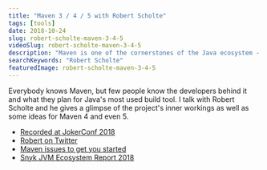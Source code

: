 ```yaml
---
title: "Maven 3 / 4 / 5 with Robert Scholte"
tags: [tools]
date: 2018-10-24
slug: robert-scholte-maven-3-4-5
videoSlug: robert-scholte-maven-3-4-5
description: "Maven is one of the cornerstones of the Java ecosystem - here I talk with Robert Scholte, Chairman of the Apache Maven projects"
searchKeywords: "Robert Scholte"
featuredImage: robert-scholte-maven-3-4-5
---
```


Everybody knows Maven, but few people know the developers behind it and what they plan for Java's most used build tool.
I talk with Robert Scholte and he gives a glimpse of the project's inner workings as well as some ideas for Maven 4 and even 5.

* [Recorded at JokerConf 2018](https://jokerconf.com/en/)
* [Robert on Twitter](https://twitter.com/rfscholte)
* [Maven issues to get you started](https://issues.apache.org/jira/browse/MNG-6432?jql=project%20%3D%20MNG%20AND%20labels%20in%20(starter%2C%20newbie%2C%20easyfix%2C%20beginner)%20ORDER%20BY%20created%20DESC)
* [Snyk JVM Ecosystem Report 2018](https://snyk.io/blog/jvm-ecosystem-report-2018)
